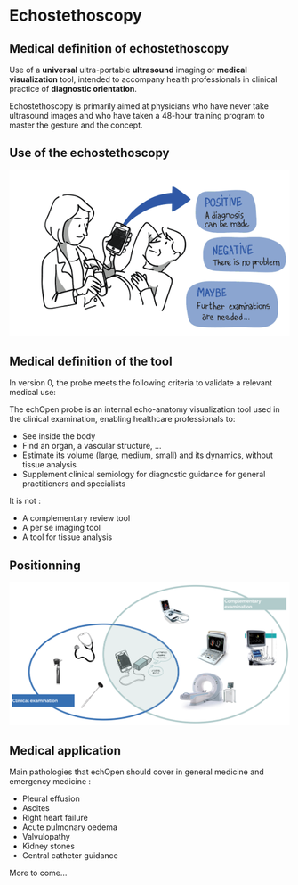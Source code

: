 # Echostethoscopy

## Medical definition of echostethoscopy
Use of a **universal** ultra-portable **ultrasound** imaging or **medical visualization** tool, intended to accompany health professionals in clinical practice of **diagnostic orientation**.

Echostethoscopy is primarily aimed at physicians who have never take ultrasound images and who have taken a 48-hour training program to master the gesture and the concept.

## Use of the echostethoscopy
![Use of the echostethoscope](images/disruptive_diagnosis_technology.png)

## Medical definition of the tool
In version 0, the probe meets the following criteria to validate a relevant medical use:

The echOpen probe is an internal echo-anatomy visualization tool used in the clinical examination, enabling healthcare professionals to:

- See inside the body
- Find an organ, a vascular structure, ...
- Estimate its volume (large, medium, small) and its dynamics, without tissue analysis
- Supplement clinical semiology for diagnostic guidance for general practitioners and specialists

It is not :

- A complementary review tool
- A per se imaging tool
- A tool for tissue analysis

## Positionning 
![](images/echopen_positionning.png)

## Medical application
Main pathologies that echOpen should cover in general medicine and emergency medicine : 
- Pleural effusion
- Ascites
- Right heart failure 
- Acute pulmonary oedema
- Valvulopathy
- Kidney stones
- Central catheter guidance 

More to come… 